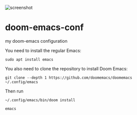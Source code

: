 
![screenshot](https://github.com/user-attachments/assets/eed0dcea-8e93-4748-a906-6d6b87b482c4)

# doom-emacs-conf
my doom-emacs configuration

You need to install the regular Emacs:
```
sudo apt install emacs
```

You also need to clone the repository to install Doom Emacs:
```
git clone --depth 1 https://github.com/doomemacs/doomemacs ~/.config/emacs
```
Then run
```
~/.config/emacs/bin/doom install
```

```
emacs
```
